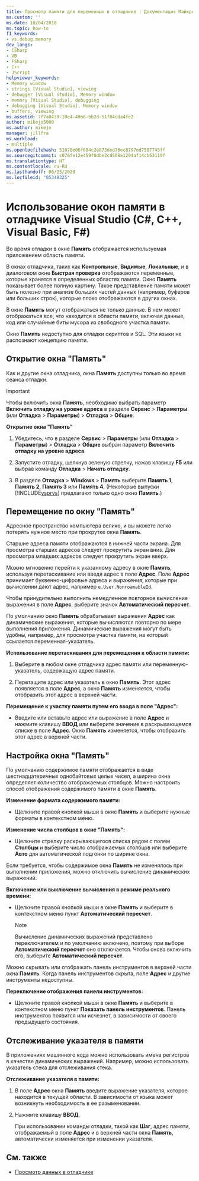```yaml
---
title: Просмотр памяти для переменных в отладчике | Документация Майкрософт
ms.custom: ''
ms.date: 10/04/2018
ms.topic: how-to
f1_keywords:
- vs.debug.memory
dev_langs:
- CSharp
- VB
- FSharp
- C++
- JScript
helpviewer_keywords:
- Memory window
- strings [Visual Studio], viewing
- debugger [Visual Studio], Memory window
- memory [Visual Studio], debugging
- debugging [Visual Studio], Memory window
- buffers, viewing
ms.assetid: 7f7a0439-10e4-4966-bb2d-51f04cda4fe2
author: mikejo5000
ms.author: mikejo
manager: jillfra
ms.workload:
- multiple
ms.openlocfilehash: 51070e06f684c2e873ded76ec8797ed7587745ff
ms.sourcegitcommit: c076fe12e459f0dbe2cd508e1294af14cb53119f
ms.translationtype: HT
ms.contentlocale: ru-RU
ms.lasthandoff: 06/25/2020
ms.locfileid: "85348325"
---
```

# <a name="use-the-memory-windows-in-the-visual-studio-debugger-c-c-visual-basic-f"></a>Использование окон памяти в отладчике Visual Studio (C#, C++, Visual Basic, F#)

Во время отладки в окне **Память** отображается используемая приложением область памяти.

В окнах отладчика, таких как **Контрольные**, **Видимые**, **Локальные**, и в диалоговом окне **Быстрая проверка** отображаются переменные, которые хранятся в определенных областях памяти. Окно **Память** показывает более полную картину. Такое представление памяти может быть полезно при анализе больших частей данных (например, буферов или больших строк), которые плохо отображаются в других окнах.

В окне **Память** могут отображаться не только данные. В нем может отображаться все, что находится в области памяти, включая данные, код или случайные биты мусора из свободного участка памяти.

Окно **Память** недоступно для отладки скриптов и SQL. Эти языки не распознают концепцию памяти.

## <a name="open-a-memory-window"></a>Открытие окна "Память"

Как и другие окна отладчика, окна **Память** доступны только во время сеанса отладки.

>[!IMPORTANT]
>Чтобы включить окна **Память**, необходимо выбрать параметр **Включить отладку на уровне адреса** в разделе **Сервис** > **Параметры** (или **Отладка** > **Параметры**) > **Отладка** > **Общие**.

**Открытие окна "Память"**

1. Убедитесь, что в разделе **Сервис** > **Параметры** (или **Отладка** > **Параметры**) > **Отладка** > **Общие** выбран параметр **Включить отладку на уровне адреса**.

1. Запустите отладку, щелкнув зеленую стрелку, нажав клавишу **F5** или выбрав команду **Отладка** > **Начать отладку**.

2. В разделе **Отладка** > **Windows** > **Память** выберите **Память 1**, **Память 2**, **Память 3** или **Память 4**. (Некоторые выпуски [!INCLUDE[vsprvs](../code-quality/includes/vsprvs_md.md)] предлагают только одно окно **Память**.)

## <a name="move-around-in-the-memory-window"></a>Перемещение по окну "Память"

Адресное пространство компьютера велико, и вы можете легко потерять нужное место при прокрутке окна **Память**.

Старшие адреса памяти отображаются в нижней части экрана. Для просмотра старших адресов следует прокрутить экран вниз. Для просмотра младших адресов следует прокрутить экран вверх.

Можно мгновенно перейти к указанному адресу в окне **Память**, используя перетаскивание или введя адрес в поле **Адрес**. Поле **Адрес** принимает буквенно-цифровые адреса и выражения, которые при вычислении дают адрес, например `e.User.NonroamableId`.

Чтобы принудительно выполнить немедленное повторное вычисление выражения в поле **Адрес**, выберите значок **Автоматический пересчет**.

По умолчанию окно **Память** обрабатывает выражения **Адрес** как динамические выражения, которые вычисляются повторно по мере выполнения приложения. Динамические выражения могут быть удобны, например, для просмотра участка памяти, на который ссылается переменная-указатель.

**Использование перетаскивания для перемещения к области памяти:**

1. Выберите в любом окне отладчика адрес памяти или переменную-указатель, содержащую адрес памяти.

2. Перетащите адрес или указатель в окно **Память**. Этот адрес появляется в поле **Адрес**, а окно **Память** изменяется, чтобы отобразить этот адрес в верхней части.

**Перемещение к участку памяти путем его ввода в поле "Адрес":**

- Введите или вставьте адрес или выражение в поле **Адрес** и нажмите клавишу **ВВОД** или выберите значение в раскрывающемся списке в поле **Адрес**. Окно **Память** изменяется, чтобы отобразить этот адрес в верхней части.

## <a name="customize-the-memory-window"></a>Настройка окна "Память"

По умолчанию содержимое памяти отображается в виде шестнадцатеричных однобайтовых целых чисел, а ширина окна определяет количество отображаемых столбцов. Можно настроить способ отображения содержимого памяти в окне **Память**.

**Изменение формата содержимого памяти:**

- Щелкните правой кнопкой мыши в окне **Память** и выберите нужные форматы в контекстном меню.

**Изменение числа столбцов в окне "Память":**

- Щелкните стрелку раскрывающегося списка рядом с полем **Столбцы** и выберите число отображаемых столбцов или выберите **Авто** для автоматической подгонки по ширине окна.

Если требуется, чтобы содержимое окна **Память** не изменялось при выполнении приложения, можно отключить вычисление динамических выражений.

**Включение или выключение вычисления в режиме реального времени:**

- Щелкните правой кнопкой мыши в окне **Память** и выберите в контекстном меню пункт **Автоматический пересчет**.

  >[!NOTE]
  >Вычисление динамических выражений представлено переключателем и по умолчанию включено, поэтому при выборе **Автоматический пересчет** оно отключается. Чтобы снова включить его, выберите **Автоматический пересчет**.

Можно скрывать или отображать панель инструментов в верхней части окна **Память**. Когда панель инструментов скрыта, поле **Адрес** и другие инструменты недоступны.

**Переключение отображения панели инструментов:**

- Щелкните правой кнопкой мыши в окне **Память** и выберите в контекстном меню пункт **Показать панель инструментов**. Панель инструментов появится или исчезнет, в зависимости от своего предыдущего состояния.

## <a name="follow-a-pointer-through-memory"></a>Отслеживание указателя в памяти

В приложениях машинного кода можно использовать имена регистров в качестве динамических выражений. Например, можно использовать указатель стека для отслеживания стека.

**Отслеживание указателя в памяти:**

1. В поле **Адрес** окна **Память** введите выражение указателя, которое находится в текущей области. В зависимости от языка может возникнуть необходимость в ее разыменовании.

2. Нажмите клавишу **ВВОД**.

   При использовании команды отладки, такой как **Шаг**, адрес памяти, отображаемый в поле **Адрес** и в верхней части окна **Память**, автоматически изменяется при изменении указателя.

## <a name="see-also"></a>См. также
- [Просмотр данных в отладчике](../debugger/viewing-data-in-the-debugger.md)